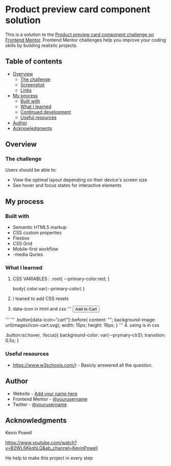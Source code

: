 # Product preview card component solution

This is a solution to the [Product preview card component challenge on Frontend Mentor](https://www.frontendmentor.io/challenges/product-preview-card-component-GO7UmttRfa). Frontend Mentor challenges help you improve your coding skills by building realistic projects. 

## Table of contents

- [Overview](#overview)
  - [The challenge](#the-challenge)
  - [Screenshot](#screenshot)
  - [Links](#links)
- [My process](#my-process)
  - [Built with](#built-with)
  - [What I learned](#what-i-learned)
  - [Continued development](#continued-development)
  - [Useful resources](#useful-resources)
- [Author](#author)
- [Acknowledgments](#acknowledgments)

## Overview

### The challenge

Users should be able to:

- View the optimal layout depending on their device's screen size
- See hover and focus states for interactive elements

## My process

### Built with

- Semantic HTML5 markup
- CSS custom properties
- Flexbox
- CSS Grid
- Mobile-first workflow
- -media Quries


### What I learned

1. CSS VARIABLES :
   .root{ --primary-color:red;
   }
   
   body{
   color:var(--primary-color)
   }

2. I leaned to add CSS resets

3. data-icon in html and css
'''
   <button class="button" data-icon="cart">Add to Cart</button>

'''
'''
.button[data-icon="cart"]::before{
    content: "";
    background-image: url(images/icon-cart.svg);
    width: 15px;
    height: 16px;
}
'''
4. using is in css

.button:is(:hover, :focus){
    background-color: var(--prymary-clr2);
    transition: 0.5s;
}


### Useful resources

- https://www.w3schools.com/) - Basicly answered all the question.

## Author

- Website - [Add your name here](https://www.your-site.com)
- Frontend Mentor - [@yourusername](https://www.frontendmentor.io/profile/yourusername)
- Twitter - [@yourusername](https://www.twitter.com/yourusername)


## Acknowledgments

Kevin Powell

https://www.youtube.com/watch?v=B2WL6KkqhLQ&ab_channel=KevinPowell

He help to make this project in every step
